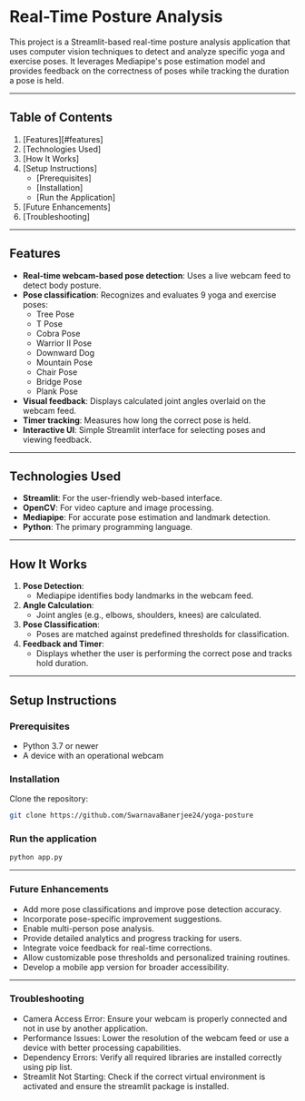 # Real-Time Posture Analysis

This project is a Streamlit-based real-time posture analysis application that uses computer vision techniques to detect and analyze specific yoga and exercise poses. It leverages Mediapipe's pose estimation model and provides feedback on the correctness of poses while tracking the duration a pose is held.

---

## Table of Contents
1. [Features][#features]
2. [Technologies Used]
3. [How It Works]
4. [Setup Instructions]
   - [Prerequisites]
   - [Installation]
   - [Run the Application]
5. [Future Enhancements]
6. [Troubleshooting]

---

## Features

- **Real-time webcam-based pose detection**: Uses a live webcam feed to detect body posture.
- **Pose classification**: Recognizes and evaluates 9 yoga and exercise poses:
  - Tree Pose
  - T Pose
  - Cobra Pose
  - Warrior II Pose
  - Downward Dog
  - Mountain Pose
  - Chair Pose
  - Bridge Pose
  - Plank Pose
- **Visual feedback**: Displays calculated joint angles overlaid on the webcam feed.
- **Timer tracking**: Measures how long the correct pose is held.
- **Interactive UI**: Simple Streamlit interface for selecting poses and viewing feedback.

---

## Technologies Used

- **Streamlit**: For the user-friendly web-based interface.
- **OpenCV**: For video capture and image processing.
- **Mediapipe**: For accurate pose estimation and landmark detection.
- **Python**: The primary programming language.

---

## How It Works

1. **Pose Detection**:
   - Mediapipe identifies body landmarks in the webcam feed.
2. **Angle Calculation**:
   - Joint angles (e.g., elbows, shoulders, knees) are calculated.
3. **Pose Classification**:
   - Poses are matched against predefined thresholds for classification.
4. **Feedback and Timer**:
   - Displays whether the user is performing the correct pose and tracks hold duration.

---

## Setup Instructions

### Prerequisites
- Python 3.7 or newer
- A device with an operational webcam

### Installation
Clone the repository:
   ```bash
   git clone https://github.com/SwarnavaBanerjee24/yoga-posture
   ```
### Run the application
   ```bash
   python app.py
   ```

---

### Future Enhancements
- Add more pose classifications and improve pose detection accuracy.
- Incorporate pose-specific improvement suggestions.
- Enable multi-person pose analysis.
- Provide detailed analytics and progress tracking for users.
- Integrate voice feedback for real-time corrections.
- Allow customizable pose thresholds and personalized training routines.
- Develop a mobile app version for broader accessibility.

---

### Troubleshooting
- Camera Access Error: Ensure your webcam is properly connected and not in use by another application.
- Performance Issues: Lower the resolution of the webcam feed or use a device with better processing capabilities.
- Dependency Errors: Verify all required libraries are installed correctly using pip list.
- Streamlit Not Starting: Check if the correct virtual environment is activated and ensure the streamlit package is installed.

